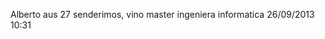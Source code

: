 <nombre>Alberto aus</nombre>
<edad>27</edad>
<ocio> senderimos, vino </ocio>
<carrera> master ingeniera informatica </carrera>
<hora>26/09/2013 10:31</hora>
